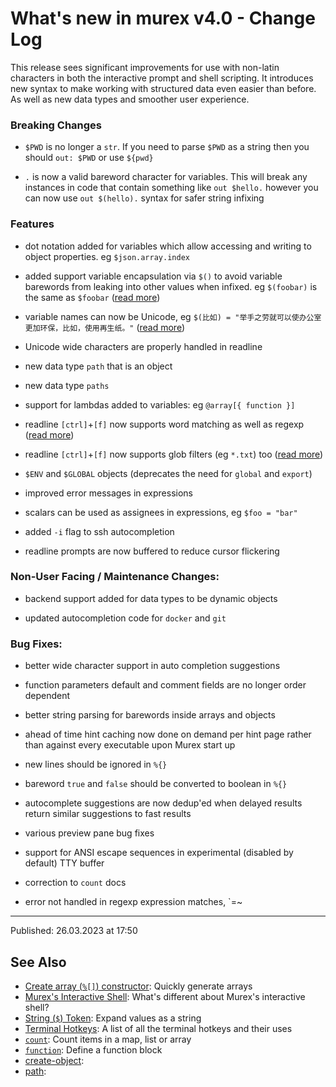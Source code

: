 # What's new in murex v4.0 - Change Log

This release sees significant improvements for use with non-latin characters in both the interactive prompt and shell scripting. It introduces new syntax to make working with structured data even easier than before. As well as new data types and smoother user experience.

### Breaking Changes

- `$PWD` is no longer a `str`. If you need to parse `$PWD` as a string then you should `out: $PWD` or use `${pwd}`

- `.` is now a valid bareword character for variables. This will break any instances in code that contain something like `out $hello.` however you can now use `out $(hello).` syntax for safer string infixing

### Features

- dot notation added for variables which allow accessing and writing to object properties. eg `$json.array.index`

- added support variable encapsulation via `$()` to avoid variable barewords from leaking into other values when infixed. eg `$(foobar)` is the same as `$foobar` ([read more](/parser/string.md))

- variable names can now be Unicode, eg `$(比如) = "举手之劳就可以使办公室更加环保，比如，使用再生纸。"` ([read more](/parser/string.md))

- Unicode wide characters are properly handled in readline

- new data type `path` that is an object

- new data type `paths`

- support for lambdas added to variables: eg `@array[{ function }]`

- readline `[ctrl]`+`[f]` now supports word matching as well as regexp ([read more](/user-guide/terminal-keys.md))

- readline `[ctrl]`+`[f]` now supports glob filters (eg `*.txt`) too ([read more](/user-guide/terminal-keys.md))

- `$ENV` and `$GLOBAL` objects (deprecates the need for `global` and `export`)

- improved error messages in expressions

- scalars can be used as assignees in expressions, eg `$foo = "bar"`

- added `-i` flag to ssh autocompletion

- readline prompts are now buffered to reduce cursor flickering

### Non-User Facing / Maintenance Changes:

- backend support added for data types to be dynamic objects

- updated autocompletion code for `docker` and `git`

### Bug Fixes:

- better wide character support in auto completion suggestions

- function parameters default and comment fields are no longer order dependent

- better string parsing for barewords inside arrays and objects

- ahead of time hint caching now done on demand per hint page rather than against every executable upon Murex start up

- new lines should be ignored in `%{}`

- bareword `true` and `false` should be converted to boolean in `%{}`

- autocomplete suggestions are now dedup'ed when delayed results return similar suggestions to fast results

- various preview pane bug fixes

- support for ANSI escape sequences in experimental (disabled by default) TTY buffer

- correction to `count` docs

- error not handled in regexp expression matches, `=~

<hr>

Published: 26.03.2023 at 17:50

## See Also

- [Create array (`%[]`) constructor](/parser/create-array.md):
  Quickly generate arrays
- [Murex's Interactive Shell](/user-guide/interactive-shell.md):
  What's different about Murex's interactive shell?
- [String (`$`) Token](/parser/string.md):
  Expand values as a string
- [Terminal Hotkeys](/user-guide/terminal-keys.md):
  A list of all the terminal hotkeys and their uses
- [`count`](/commands/count.md):
  Count items in a map, list or array
- [`function`](/commands/function.md):
  Define a function block
- [create-object](/parser/create-object.md):
- [path](/types/path.md):
